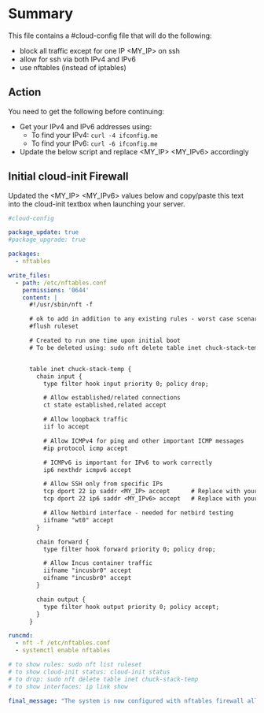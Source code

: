 # Summary

This file contains a #cloud-config file that will do the following:

- block all traffic except for one IP <MY_IP> on ssh
- allow for ssh via both IPv4 and IPv6
- use nftables (instead of iptables)

## Action

You need to get the following before continuing:

- Get your IPv4 and IPv6 addresses using:
  - To find your IPv4: `curl -4 ifconfig.me`
  - To find your IPv6: `curl -6 ifconfig.me`
- Update the below script and replace <MY_IP> <MY_IPv6> accordingly

## Initial cloud-init Firewall

Updated the <MY_IP> <MY_IPv6> values below and copy/paste this text into the cloud-init textbox when launching your server.

```yaml
#cloud-config

package_update: true
#package_upgrade: true

packages:
  - nftables

write_files:
  - path: /etc/nftables.conf
    permissions: '0644'
    content: |
      #!/usr/sbin/nft -f

      # ok to add in addition to any existing rules - worst case scenario that this is more restrictive
      #flush ruleset

      # Created to run one time upon initial boot
      # To be deleted using: sudo nft delete table inet chuck-stack-temp 


      table inet chuck-stack-temp {
        chain input {
          type filter hook input priority 0; policy drop;

          # Allow established/related connections
          ct state established,related accept

          # Allow loopback traffic
          iif lo accept

          # Allow ICMPv4 for ping and other important ICMP messages
          #ip protocol icmp accept

          # ICMPv6 is important for IPv6 to work correctly
          ip6 nexthdr icmpv6 accept

          # Allow SSH only from specific IPs
          tcp dport 22 ip saddr <MY_IP> accept      # Replace with your IPv4 address
          tcp dport 22 ip6 saddr <MY_IPv6> accept   # Replace with your IPv6 address

          # Allow Netbird interface - needed for netbird testing
          iifname "wt0" accept
        }

        chain forward {
          type filter hook forward priority 0; policy drop;

          # Allow Incus container traffic
          iifname "incusbr0" accept
          oifname "incusbr0" accept
        }

        chain output {
          type filter hook output priority 0; policy accept;
        }
      }

runcmd:
  - nft -f /etc/nftables.conf
  - systemctl enable nftables

# to show rules: sudo nft list ruleset
# to show cloud-init status: cloud-init status
# to drop: sudo nft delete table inet chuck-stack-temp
# to show interfaces: ip link show

final_message: "The system is now configured with nftables firewall allowing SSH only from authorized IP addresses"
```
